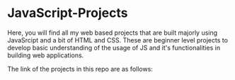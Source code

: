 # JavaScript-Projects

Here, you will find all my web based projects that are built majorly using JavaSrcipt and a bit of HTML and CSS. 
These are beginner level projects to develop basic understanding of the usage of JS and it's functionalities in building web applications.

The link of the projects in this repo are as follows:

